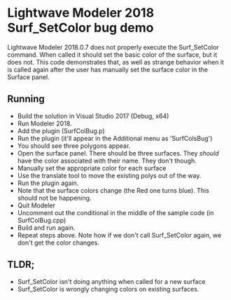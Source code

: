 # Lightwave Modeler 2018 Surf_SetColor bug demo
Lightwave Modeler 2018.0.7 does not properly execute the Surf_SetColor command.
When called it should set the basic color of the surface, but it does not.
This code demonstrates that, as well as strange behavior when it is called
again after the user has manually set the surface color in the Surface panel.

## Running
* Build the solution in Visual Studio 2017 (Debug, x64)
* Run Modeler 2018.
* Add the plugin (SurfColBug.p)
* Run the plugin (it'll appear in the Additional menu as 'SurfColsBug')
* You should see three polygons appear.
* Open the surface panel. There should be three surfaces. They _should_ have the color associated with their name. They don't though.
* Manually set the appropriate color for each surface
* Use the translate tool to move the existing polys out of the way.
* Run the plugin again.
* Note that the surface colors change (the Red one turns blue). This should not be happening.
* Quit Modeler
* Uncomment out the conditional in the middle of the sample code (in SurfColBug.cpp)
* Build and run again.
* Repeat steps above. Note how if we don't call Surf_SetColor again, we don't get the color changes.

## TLDR;
* Surf_SetColor isn't doing anything when called for a new surface
* Surf_SetColor is wrongly changing colors on existing surfaces.